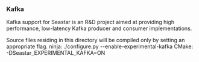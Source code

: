 ### Kafka ###

Kafka support for Seastar is an R&D project aimed at providing
high performance, low-latency Kafka producer and consumer
implementations.

Source files residing in this directory will be compiled only
by setting an appropriate flag.
ninja: ./configure.py --enable-experimental-kafka
CMake: -DSeastar\_EXPERIMENTAL\_KAFKA=ON
